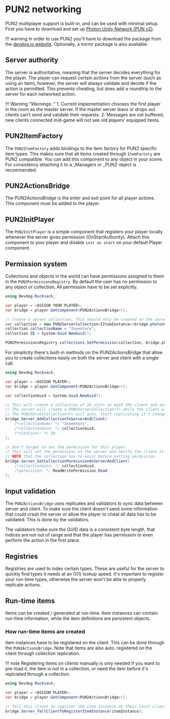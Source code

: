 # PUN2 networking

PUN2 multiplayer support is built-in, and can be used with minimal setup. First you have to download and set up [Photon Unity Network (PUN v2)](https://doc.photonengine.com/en-us/pun/v2/getting-started/initial-setup).


!!! warning
	In order to use PUN2 you'll have to download the package from the [devdog.io website](https://devdog.io/unity-assets/rucksack-multiplayer-inventory-system/community-bonus/). Optionally, a mirror package is also available.

## Server authority

The server is authoritative, meaning that the server decides everything for the player. The player can request certain actions from the server (such as using an item), however, the server will always validate and decide if the action is permitted. This prevents cheating, but does add a roundtrip to the server for each networked action.

!!! Warning "Warnings: "
	1. Current implementation chooses the first player in the room as the master server. If the master server leavs or drops out clients can't send and validate their requests.
	2. Messages are not buffered, new clients connected mid-game will not see old players' equipped items.

## PUN2ItemFactory

The `PUN2ItemFactory` adds bindings to the item factory for PUN2 specific item types. This makes sure that all items created through `ItemFactory` are PUN2 compatible. You can add this component to any object in your scene. For consistency attaching it to a _Managers or _PUN2 object is recommended.

## PUN2ActionsBridge

The PUN2ActionsBridge is the enter and exit point for all player actions. This component must be added to the player.

## PUN2InitPlayer

The `PUN2InitPlayer` is a simple component that registers your player locally whenever the server gives permission (OnStartAuthority). Attach this component to your player and disable `init on start` on your default Player component.

## Permission system

Collections and objects in the world can have permissions assigned to them in the `PUN2PermissionsRegistry`. By default the user has no permission to any object or collection; All permission have to be set explicitly.

```csharp
using Devdog.Rucksack;

var player = <ASSIGN YOUR PLAYER>;
var bridge = player.GetComponent<PUN2ActionsBridge>();

// Create a server collection. This should only be created on the server side; The client has to receive a client collection with the same ID and name.
var collection = new PUN2ServerCollection<IItemInstance>(bridge.photonView, 10);
collection.collectionName = "Inventory";
collection.ID = System.Guid.NewGuid();

PUN2PermissionsRegistry.collections.SetPermission(collection, bridge.photonView, ReadWritePermission.ReadWrite);
```

For simplicity there's built-in methods on the PUN2ActionsBridge that allow you to create collections easily on both the server and client with a single call.

```csharp
using Devdog.Rucksack;

var player = <ASSIGN PLAYER>;
var bridge = player.GetComponent<PUN2ActionsBridge>();

var collectionGuid = System.Guid.NewGuid();

// This will create a collection of 10 slots on both the client and server.
// The server will create a PUN2ServerCollection<T> while the client will create a PUN2ClientCollection<T>.
// The PUN2ServerCollection<T> will auto. start replicating it's changes to the client collection.
bridge.Server_AddCollectionToServerAndClient(
	/*collectionName: */ "Inventory",
	/*collectionGuid: */ collectionGuid,
	/*slotCount: */ 10
);

// Don't forget to set the permission for this player.
// This will set the permission on the server and notify the client it received read permission on this collection.
// NOTE that the collection has to exist before setting permission.
bridge.Server_SetCollectionPermissionOnServerAndClient(
	/*collectionGuid: */ collectionGuid,
	/*permission: */ ReadWritePermission.Read
);
```

## Input validation

The `PUN2ActionsBridge` uses replicates and validators to sync data between server and client. To make sure the client doesn't send some information that could crash the server or allow the player to cheat all data has to be validated. This is done by the validators.

The validators make sure the GUID data is a consistent byte length, that indices are not out of range and that the player has permission to even perform the action in the first place.

## Registries

Registries are used to index certain types. These are useful for the server to quickly find types it needs at an O(1) lookup speed. It's important to register your run-time types, otherwise the server won't be able to properly replicate actions.

## Run-time items

Items can be created / generated at run-time. Item instances can contain run-time information, while the item definitions are persistent objects.

### How run-time items are created

Item instances have to be registered on the client. This can be done through the `PUN2ActionsBridge`. Note that items are also auto. registered on the client through collection replication.

!!! note
	Registering items on clients manually is only needed if you want to pre-load it, the item is not in a collection, or need the item before it's replciated through a collection.

```csharp
using Devdog.Rucksack;

var player = <ASSIGN PLAYER>;
var bridge = player.GetComponent<PUN2ActionsBridge>();

// Tell this client to register the item instance on their local client.
bridge.Server_TellClientToRegisterItemInstance(itemInstance);
```
